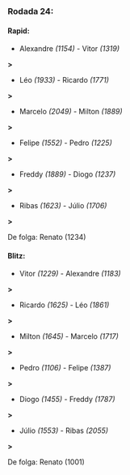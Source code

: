 ### Rodada 24:

#### Rapid:

* Alexandre *(1154)*     -     Vitor *(1319)*

 **>** 
* Léo *(1933)*     -     Ricardo *(1771)*

 **>** 
* Marcelo *(2049)*     -     Milton *(1889)*

 **>** 
* Felipe *(1552)*     -     Pedro *(1225)*

 **>** 
* Freddy *(1889)*     -     Diogo *(1237)*

 **>** 
* Ribas *(1623)*     -     Júlio *(1706)*

 **>** 

De folga: Renato (1234)

#### Blitz:

* Vitor *(1229)*     -     Alexandre *(1183)*

 **>** 
* Ricardo *(1625)*     -     Léo *(1861)*

 **>** 
* Milton *(1645)*     -     Marcelo *(1717)*

 **>** 
* Pedro *(1106)*     -     Felipe *(1387)*

 **>** 
* Diogo *(1455)*     -     Freddy *(1787)*

 **>** 
* Júlio *(1553)*     -     Ribas *(2055)*

 **>** 

De folga: Renato (1001)

